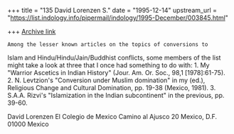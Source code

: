+++
title = "135 David Lorenzen S."
date = "1995-12-14"
upstream_url = "https://list.indology.info/pipermail/indology/1995-December/003845.html"

+++
[Archive link](https://list.indology.info/pipermail/indology/1995-December/003845.html)


	Among the lesser known articles on the topics of conversions to
Islam and Hindu/Hindu/Jain/Buddhist conflicts, some members of the list
might take a look at three that I once had something to do with:
	1. My "Warrior Ascetics in Indian History" (Jour. Am. Or. Soc., 
98,1 [1978]:61-75).
	2. N. Levtzion's "Conversion under Muslim domination" in my (ed.),
Religious Change and Cultural Domination, pp. 19-38 (Mexico, 1981).
	3. S.A.A. Rizvi's "Islamization in the Indian subcontinent" in 
the previous, pp. 39-60.

David Lorenzen
El Colegio de Mexico
Camino al Ajusco 20
Mexico, D.F. 01000
Mexico





